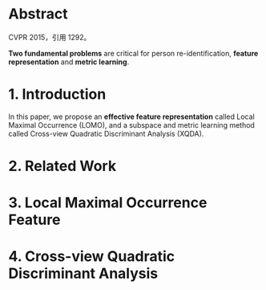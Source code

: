 # Abstract

CVPR 2015，引用 1292。

**Two fundamental problems** are critical for person re-identification, **feature representation** and **metric learning**.

# 1. Introduction

In this paper, we propose an **effective feature representation** called Local Maximal Occurrence (LOMO), and a subspace and metric learning method called Cross-view  Quadratic Discriminant Analysis (XQDA).

# 2. Related Work

# 3. Local Maximal Occurrence Feature

# 4. Cross-view Quadratic Discriminant Analysis
